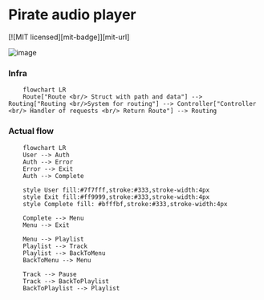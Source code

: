 # Pirate audio player
[![MIT licensed][mit-badge]][mit-url]

![image](https://user-images.githubusercontent.com/44276887/173204900-0c0085d9-5211-4fd7-8d2d-0718b097a3f9.png)

### Infra
```mermaid
    flowchart LR 
    Route["Route <br/> Struct with path and data"] --> Routing["Routing <br/>System for routing"] --> Controller["Controller <br/> Handler of requests <br/> Return Route"] --> Routing 
```


### Actual flow
```mermaid
    flowchart LR
    User --> Auth
    Auth --> Error
    Error --> Exit
    Auth --> Complete
    
    style User fill:#7f7fff,stroke:#333,stroke-width:4px
    style Exit fill:#ff9999,stroke:#333,stroke-width:4px
    style Complete fill: #bfffbf,stroke:#333,stroke-width:4px
    
    Complete --> Menu
    Menu --> Exit
    
    Menu --> Playlist
    Playlist --> Track
    Playlist --> BackToMenu
    BackToMenu --> Menu
    
    Track --> Pause
    Track --> BackToPlaylist
    BackToPlaylist --> Playlist
```
